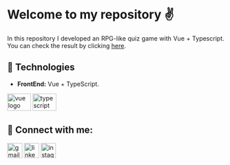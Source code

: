 # Welcome to my repository ✌

<p align="justify">In this repository I developed an RPG-like quiz game with Vue + Typescript. You can check the result by clicking <a href="https://guilherme-mattos-conde.github.io/dungeons-quiz/">here</a>.</p>

## 🚀 Technologies

- **FrontEnd:** Vue + TypeScript.

<div>
  <img src="https://cdn.jsdelivr.net/gh/devicons/devicon/icons/vuejs/vuejs-original.svg" width="55" height="40" alt="vue logo"/>
  <img src="https://cdn.jsdelivr.net/gh/devicons/devicon/icons/typescript/typescript-original.svg" width="55" height="40" alt="typescript logo"/>
</div>

## 🔗 Connect with me:

<a href="mailto:guilherme.mattos.conde@gmail.com" target="_blank"><img src="https://img.shields.io/static/v1?message=Gmail&logo=gmail&label=&color=EA4335&logoColor=white&labelColor=&style=for-the-badge" height="35" alt="gmail logo" /></a>
<a href="https://www.linkedin.com/in/guilherme-mattos-conde/" target="_blank"><img src="https://img.shields.io/static/v1?message=Linkedin&logo=linkedin&label=&color=0A66C2&logoColor=white&labelColor=&style=for-the-badge" height="35" alt="linkedin logo" /></a>
<a href="https://instagram.com/gui.conde17" target="_blank"><img src="https://img.shields.io/static/v1?message=Instagram&logo=instagram&label=&color=E4405F&logoColor=white&labelColor=&style=for-the-badge" height="35" alt="instagram logo" /></a>
